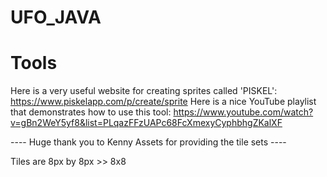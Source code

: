 # UFO_JAVA

# Tools

Here is a very useful website for creating sprites called 'PISKEL': https://www.piskelapp.com/p/create/sprite
Here is a nice YouTube playlist that demonstrates how to use this tool: https://www.youtube.com/watch?v=gBn2WeY5yf8&list=PLqazFFzUAPc68FcXmexyCyphbhgZKalXF

---- Huge thank you to Kenny Assets for providing the tile sets ----

Tiles are 8px by 8px >> 8x8
